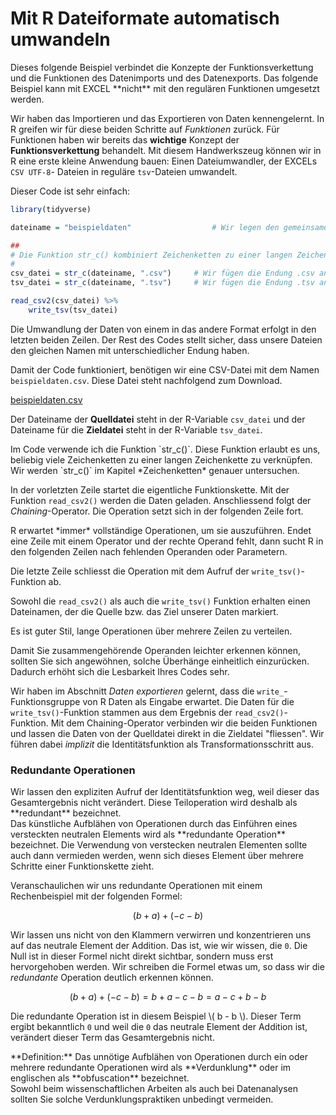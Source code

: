 # Mit R Dateiformate automatisch umwandeln

<p class="alert alert-info" markdown="1">
Dieses folgende Beispiel verbindet die Konzepte der Funktionsverkettung und die Funktionen des Datenimports und des Datenexports. Das folgende Beispiel kann mit EXCEL **nicht** mit den regulären Funktionen umgesetzt werden. 
</p>

Wir haben das Importieren und das Exportieren von Daten kennengelernt. In R greifen wir für diese beiden Schritte auf *Funktionen* zurück. Für Funktionen haben wir bereits das **wichtige** Konzept der **Funktionsverkettung** behandelt. Mit diesem Handwerkszeug können wir in R eine erste kleine Anwendung bauen: Einen Dateiumwandler, der EXCELs `CSV UTF-8`- Dateien in reguläre `tsv`-Dateien umwandelt.

Dieser Code ist sehr einfach: 

```R
library(tidyverse)

dateiname = "beispieldaten"                  # Wir legen den gemeinsamen Dateinamen fest

##
# Die Funktion str_c() kombiniert Zeichenketten zu einer langen Zeichenkette.
#
csv_datei = str_c(dateiname, ".csv")     # Wir fügen die Endung .csv an den Dateinamen an
tsv_datei = str_c(dateiname, ".tsv")     # Wir fügen die Endung .tsv an den Dateinamen an

read_csv2(csv_datei) %>% 
    write_tsv(tsv_datei)
```

Die Umwandlung der Daten von einem in das andere Format erfolgt in den letzten beiden Zeilen. Der Rest des Codes stellt sicher, dass unsere Dateien den gleichen Namen mit unterschiedlicher Endung haben. 

Damit der Code funktioniert, benötigen wir eine CSV-Datei mit dem Namen `beispieldaten.csv`. Diese Datei steht nachfolgend zum Download. 

<a class="btn btn-primary" href="https://github.com/dxiai/ct-resourcen/blob/main/beispiele/beispieldaten.csv?raw=true" download>
<i class="fa fa-lg fa-download"></i> beispieldaten.csv
</a>

Der Dateiname der **Quelldatei** steht in der R-Variable `csv_datei` und der Dateiname für die **Zieldatei** steht in der R-Variable `tsv_datei`. 

<p class="alert alert-info" markdown="1">
Im Code verwende ich die Funktion `str_c()`. Diese Funktion erlaubt es uns, beliebig viele Zeichenketten zu einer langen Zeichenkette zu verknüpfen. Wir werden `str_c()` im Kapitel *Zeichenketten* genauer untersuchen. 
</p> 

In der vorletzten Zeile startet die eigentliche Funktionskette. Mit der Funktion `read_csv2()`  werden die Daten geladen. Anschliessend folgt der *Chaining*-Operator. Die Operation setzt sich in der folgenden Zeile fort. 

<div class="alert alert-info" markdown="1">
R erwartet *immer* vollständige Operationen, um sie auszuführen. Endet eine Zeile mit einem Operator und der rechte Operand fehlt, dann sucht R in den folgenden Zeilen nach fehlenden Operanden oder Parametern. 
</div>

Die letzte Zeile schliesst die Operation mit dem Aufruf der `write_tsv()`-Funktion ab. 

Sowohl die `read_csv2()` als auch die `write_tsv()` Funktion erhalten einen Dateinamen, der die Quelle bzw. das Ziel unserer Daten markiert. 

<div class="alert alert-success" markdown="1">
Es ist guter Stil, lange Operationen über mehrere Zeilen zu verteilen. 

Damit Sie zusammengehörende Operanden leichter erkennen können, sollten Sie sich angewöhnen, solche Überhänge einheitlich einzurücken. Dadurch erhöht sich die Lesbarkeit Ihres Codes sehr. 
</div>

Wir haben im Abschnitt *Daten exportieren* gelernt, dass die `write_`-Funktionsgruppe von R Daten als Eingabe erwartet. Die Daten für die `write_tsv()`-Funktion stammen aus dem Ergebnis der `read_csv2()`-Funktion. Mit dem Chaining-Operator verbinden wir die beiden Funktionen und lassen die Daten von der Quelldatei direkt in die Zieldatei "fliessen". Wir führen dabei *implizit* die Identitätsfunktion als Transformationsschritt aus. 

### Redundante Operationen

<div class="alert alert-primary" markdown="1">
Wir lassen den expliziten Aufruf der Identitätsfunktion weg, weil dieser das Gesamtergebnis nicht verändert. Diese Teiloperation wird deshalb als **redundant** bezeichnet. 
</div>

<div class="alert alert-warning" markdown="1">
Das künstliche Aufblähen von Operationen durch das Einführen eines versteckten neutralen Elements wird als **redundante Operation** bezeichnet. Die Verwendung von verstecken neutralen Elementen sollte auch dann vermieden werden, wenn sich  dieses Element über mehrere Schritte einer Funktionskette zieht.
</div>

Veranschaulichen wir uns redundante Operationen mit einem Rechenbeispiel mit der folgenden Formel: 

$$ 
(b + a) + (- c - b)
$$

Wir lassen uns nicht von den Klammern verwirren und konzentrieren uns auf das neutrale Element der Addition. Das ist, wie wir wissen, die `0`. Die Null ist in dieser Formel nicht direkt sichtbar, sondern muss erst hervorgehoben werden. Wir schreiben die Formel etwas um, so dass wir die *redundante* Operation deutlich erkennen können.

$$
(b + a) + (-c - b) = b + a - c - b = a - c + b - b
$$

Die redundante Operation ist in diesem Beispiel \\( b - b \\). Dieser Term ergibt bekanntlich `0` und weil die `0` das neutrale Element der Addition ist, verändert dieser Term das Gesamtergebnis nicht. 

<div class="alert alert-primary" markdown="1">
**Definition:** Das unnötige Aufblähen von Operationen durch ein oder mehrere redundante Operationen wird als **Verdunklung** oder im englischen als **obfuscation** bezeichnet. 
</div> 

<div class="alert alert-success" markdown="1">
Sowohl beim wissenschaftlichen Arbeiten als auch bei Datenanalysen sollten Sie solche Verdunklungspraktiken unbedingt vermeiden. 
</div>
 